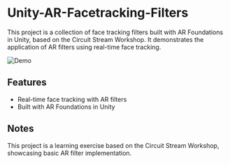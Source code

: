 # Unity-AR-Facetracking-Filters

This project is a collection of face tracking filters built with AR Foundations in Unity, based on the Circuit Stream Workshop. It demonstrates the application of AR filters using real-time face tracking.

![Demo](demo.gif)

## Features

- Real-time face tracking with AR filters
- Built with AR Foundations in Unity

## Notes

This project is a learning exercise based on the Circuit Stream Workshop, showcasing basic AR filter implementation.
